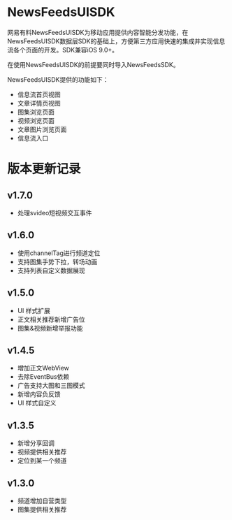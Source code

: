 # NewsFeedsUISDK
网易有料NewsFeedsUISDK为移动应用提供内容智能分发功能，在NewsFeedsUISDK数据层SDK的基础上，方便第三方应用快速的集成并实现信息流各个页面的开发。SDK兼容iOS 9.0+。

在使用NewsFeedsUISDK的前提要同时导入NewsFeedsSDK。

NewsFeedsUISDK提供的功能如下：

- 信息流首页视图
- 文章详情页视图
- 图集浏览页面
- 视频浏览页面
- 文章图片浏览页面
- 信息流入口

# 版本更新记录

## v1.7.0
- 处理svideo短视频交互事件

## v1.6.0
- 使用channelTag进行频道定位
- 支持图集手势下拉，转场动画
- 支持列表自定义数据展现

## v1.5.0
- UI 样式扩展
- 正文相关推荐新增广告位
- 图集&视频新增举报功能

## v1.4.5
- 增加正文WebView
- 去除EventBus依赖
- 广告支持大图和三图模式
- 新增内容负反馈
- UI 样式自定义

## v1.3.5
- 新增分享回调
- 视频提供相关推荐
- 定位到某一个频道

## v1.3.0
- 频道增加自营类型
- 图集提供相关推荐